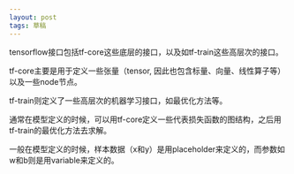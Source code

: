 ```yaml
---
layout: post
tags: 草稿
---
```


tensorflow接口包括tf-core这些底层的接口，以及如tf-train这些高层次的接口。

tf-core主要是用于定义一些张量（tensor, 因此也包含标量、向量、线性算子等）以及一些node节点。

tf-train则定义了一些高层次的机器学习接口，如最优化方法等。

通常在模型定义的时候，可以用tf-core定义一些代表损失函数的图结构，之后用tf-train的最优化方法去求解。

一般在模型定义的时候，样本数据（x和y）是用placeholder来定义的，而参数如w和b则是用variable来定义的。
